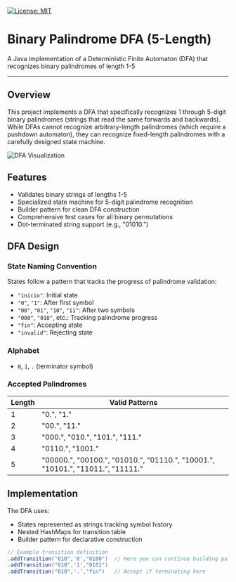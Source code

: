 [![License: MIT](https://img.shields.io/badge/License-MIT-yellow.svg)](https://opensource.org/licenses/MIT) <br>
# Binary Palindrome DFA (5-Length)
A Java implementation of a Deterministic Finite Automaton (DFA) that recognizes binary palindromes of length 1-5

-------------

## Overview

This project implements a DFA that specifically recognizes 1 through 5-digit binary palindromes (strings that read the same forwards and backwards). While DFAs cannot recognize arbitrary-length palindromes (which require a pushdown automaton), they can recognize fixed-length palindromes with a carefully designed state machine.

![DFA Visualization](https://raw.githubusercontent.com/Nicolascresposu/Nicolascresposu.github.io/refs/heads/main/other_repos_images/5lengthbinary/newDFAillust.png)

## Features

- Validates binary strings of lengths 1-5
- Specialized state machine for 5-digit palindrome recognition
- Builder pattern for clean DFA construction
- Comprehensive test cases for all binary permutations
- Dot-terminated string support (e.g., "01010.")

## DFA Design

### State Naming Convention
States follow a pattern that tracks the progress of palindrome validation:
- `"inicio"`: Initial state
- `"0"`, `"1"`: After first symbol
- `"00"`, `"01"`, `"10"`, `"11"`: After two symbols
- `"000"`, `"010"`, etc.: Tracking palindrome progress
- `"fin"`: Accepting state
- `"invalid"`: Rejecting state

### Alphabet
- `0`, `1`, `.` (terminator symbol)

### Accepted Palindromes
| Length | Valid Patterns |
|--------|----------------|
| 1      | "0.", "1." |
| 2      | "00.", "11." |
| 3      | "000.", "010.", "101.", "111." |
| 4      | "0110.", "1001." |
| 5      | "00000.", "00100.", "01010.", "01110.", "10001.", "10101.", "11011.", "11111." |

## Implementation

The DFA uses:
- States represented as strings tracking symbol history
- Nested HashMaps for transition table
- Builder pattern for declarative construction

```java
// Example transition definition
.addTransition("010",'0',"0100")  // Here you can continue building palindromes, we use these as the states, so it's a simpler naming convention.
.addTransition("010",'1',"0101")
.addTransition("010",'.',"fin")   // Accept if terminating here
```

